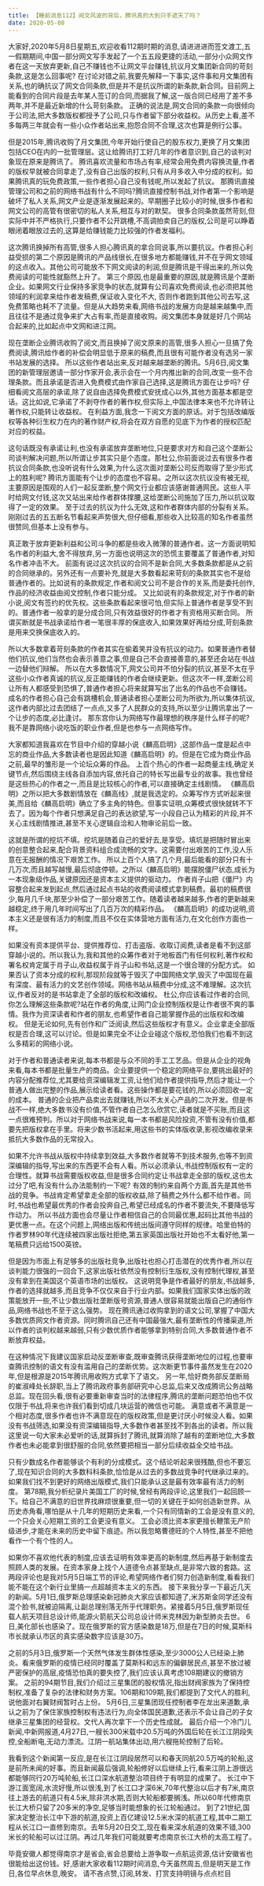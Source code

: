 ```yaml
---
title: 【睡前消息112】阅文风波的背后，腾讯真的大到只手遮天了吗？
date: 2020-05-08
---
```


大家好,2020年5月8日星期五,欢迎收看112期时期的消息,请进进进而签文渡工,五一假期期间,中国一部分网文写手发起了一个五五段更捷的活动,一部分小众网文作者在这一天放弃更新,自己不赚钱也不让网文平台赚钱,抗议月文集团新合同的苛刻条款,这是怎么回事呢?
在讨论对错之前,我要先解释一下事实,这件事和月文集团有关系,也的确抗议了网文合同条款,但是并不是抗议所谓的新条款,新合同。目前网上能看到的合同片段是去年某人签订的合同,而据我了解,这一版合同已经用了差不多两年,并不是最近新增的什么苛刻条款。
正确的说法是,网文合同的条款一向很倾向于公司法,把大多数版权都授予了公司,只与作者留下部分收益权。从历史上看,差不多每两三年就会有一些小众作者站出来,抱怨合同不合理,这次也算是例行公事。

但是2015年,腾讯收购了月文集团,今年开始行使自己的股东权力,更换了月文集团包括CEO在内的一批管理层。这让给腾讯打工好几年的作者意识到,自己的谈判对象现在原来是腾讯了。
腾讯喜欢流量和市场占有率,经常会用免费内容换流量,作者的版权早就被合同拿走了,没有自己出版的权利,只有从月多收入中分成的权利。如果腾讯真的玩免费政策,一些作者担心自己没有钱呢,所以发起了抗议。
那腾讯直接管理公司和之前的网络书战有什么不同吗?腾讯直接控制书战,对作者第一个影响是破坏了私人关系,网文产业是逐渐发展起来的。早期圈子比较小的时候,很多作者和网文公司的高管有很密切的私人关系,相互与对的默契。
很多合同条款虽然苛刻,但实际中并不严格执行,只要作者不公开跳槽,不高调拍卖自己的版权,公司是可以睁着眼闭着眼放过去的,这算是给赚钱能力比较强的作者发福利。

这次腾讯换掉所有高管,很多人担心腾讯真的拿合同说事,所以要抗议。作者担心利益受损的第二个原因是腾讯的产品线很长,在很多地方都能赚钱,并不在乎网文领域的这点收入。其他公司可能放不下网文阅读的利润,但是腾讯是干得出来的,所以免费阅读的可能性就豁然上升了。
第三个原因,也是最重要的原因,就是腾讯是个垄断企业。如果网文行业保持多家竞争的状态,就算有公司喜欢免费阅读,也必须把其他领域的利润拿来给作者发稿费,保证收入变化不大,
否则作者跑到其他公司去写,这免费策略也耗不了流量。但是从大趋势来看,网络书战的发展方向是越来越集中,而且往往不是通过竞争来扩大占有率,而是直接收购。阅文集团本身就是好几个网站合起来的,比如起点中文网和进江网。

现在垄断企业腾讯收购了阅文,而且换掉了阅文原来的高管,很多人担心一旦搞了免费阅读,腾讯给作者的补偿会明显低于原来的稿费,而且很有可能作者没有选另一家书站发展的选择。
所以这些作者站出来,反对越来越垄断的腾讯。5月6日,阅文集团的新管理层邀请一部分作家开会,表示会在一个月内推出新的合同,改变一些不合理条款。而且承诺是否进入免费模式由作家自己选择,这是腾讯方面在让步吗?
仔细看阅文高层的承诺,除了说自由选择免费模式安抚成心以外,其他方面基本都是空话。这比如说,它承诺了不剥夺作者的著作权,但实际上,中国法律本来也不允许转让著作权,只能转让收益权。
在利益方面,我念一下阅文方面的原话。对于包括改编版权等各种衍生权力在内的著作财产权,将会在双方自愿的见底下为作者的授权匹配对应的权益。

这句话既没有承诺让利,也没有承诺放弃垄断地位,只是要求对方和自己这个垄断公司谈判解决问题,所以所谓让步其实只是个态度。那杜公,你前面说过去有很多作者抗议合同条款,也没听说有什么效果,为什么这次面对垄断公司反而取得了至少形式上的胜利呢?
腾讯方面能有个让步的态度也不容易。之所以这次抗议没有被无视,主要原因是围观的人们一起反垄断,整个网文行业都应该感谢普通网民。这些人平时给网文付钱,这次又站出来给作者群体撑腰,这给垄断公司施加了压力,所以抗议取得了一定的效果。
至于过去的抗议为什么无效,这和作者群体内部的分裂有关系。刚刚过去的五五断名节看起来声势很大,但仔细看,那些收入比较高的知名作者虽然很赞同,但基本上没有参与。

真正敢于放弃更新利益和公司斗争的都是些收入微薄的普通作者。这一方面说明知名作者的利益大,舍不得放弃,另一方面也说明这次的恐慌主要覆盖了普通作者,对知名作者冲击不大。
前面有说过这次抗议的合同不是新合同,大多数条款都是从之前的合同继承的。另外还有一点要补充,就是大多数看起来苛刻的条款其实也不是给普通作者的。比如说有的条款规定,作者和阅文公司不是合作的关系,而是委托创作,作品的经济收益由阅文控制,作者只能分成。
又比如说有的条款规定,对于作者的新小说,阅文有签约的优先权。这些条款看起来很可怕,但实际上普通作者是享受不到的。普通作者一般拿的是分成合同,只有效益很好的作者才有资格用买断合同。
所谓买断就是书战承诺给作者一笔很丰厚的保底收入,如果效果好再给分成,苛刻条款是用来交换保底收入的。

所以大多数拿着苛刻条款的作者其实在偷着笑并没有抗议的动力。如果普通作者替他们抗议,他们当然也会表示善意之事,但是自己不会直接善意的,甚至还会站在书战一边替他们辩解。
所以在大多数情况下,网文公司并不怕分裂的抗议,甚至不太在乎这些小众作者真诚的抗议,反正能赚钱的作者会继续更新。但这次不一样,垄断公司让所有人都感受到恐惧了,普通作者担心将来就算写出了出名的作品也不会赚钱。
成名的作者担心自己会有跳槽机会,普通读者担心垄断公司为所欲为,所以集体抗议,这作者内部比过去团结了一点点,又多了人民群众的支持,所以至少让腾讯拿出了一个让步的态度,必比逢讨。
那东宫你认为网络写作最理想的秩序是什么样子的呢?我不是靠网络小说吃饭的职业作者,但是也参与一点网络写作。

大家都知道我喜欢在节目中介绍的穿越小说《麟高启明》,这部作品一度是起点中忘的商业作品,大多数读者也是因此知道《麟高启明》的。但是在它成为商业作品之前,最早的雏形是一个论坛众筹的作品。
上百个热心的作者一起商量主线,确定关键节点,然后围绕主线各自添加内容,依托自己的特长写出最专业的故事。我也曾经是这些热心的作者之一,而且是比较核心的作者,可以直接确定主线剧情。
《麟高启明》之所以把大多数剧情放在《麟高线》,就是我选定的。众筹写作方式听起来很美,而且给《麟高启明》确立了多主角的特色。但事实证明,众筹模式很快就转不下去了。因为每个作者只想满足自己的表达欲望,写一小段自己认为精彩的片段,并不关心主线剧情推进,甚至不关心逻辑自洽和人物审论前后一致。

这就是所谓的挖坑不填。挖坑是随着自己的爱好去,是享受。填坑是把随时冒出来的创意整合起来,配合背景资料组合成流畅的文字。这需要付出艰苦的工作,没人乐意在无报酬的情况下艰苦工作。
所以上百个人搞了几个月,最后能看的部分只有十几万次,而且越写越慢,最后彻底停顿。之所以《麟高启明》能摆脱僵尸状态,成长为一本现象级作品,关键原因还是资本主义提供的驱动力。
作者肖子山把《僵尸》内容整合起来发到起点,然后通过起点书站的收费阅读模式拿到稿费。最初的稿费很少,每月几千块,那至少补偿了一部分艰苦工作。随着读者越来越多,作者的更新越来越稳定,终于用几年时间写出了几百万次的精彩作品。
《麟高启明》的成功说明,资本主义还是很有活力的制度,而且不仅在实体营地方面有活力,在文化创作方面也一样。

如果没有资本提供平台、提供推荐位、打击盗版、收取订阅费,读者是看不到这部穿越小说的。所以我认为,我和其他的众筹作者对于地板首门有任何权利,著作权和署名权肯定属于肖子山,收益权属于肖子山和书站,这是一个很合理的分配方式。
如果否认了资本分成的权利,那现阶段就等于毁灭了中国网络文学,毁灭了中国现在最有深度、最有活力的文艺创作领域。网络书站从稿费中分成,这不难理解。这次抗议,作者反对的是书站拿走了全部的版权和改编权。
杜公,你应该看过作者的合同,你怎么理解这些条款呢?站在作者的角度,让网门企业控制版权是让作者很不爽的事情。我作为资深读者和作者的朋友,也希望作者自己能掌握作品的出版权和改编权。
但是无论如何,先有创作和广泛阅读,然后这些版权才有意义。企业拿走全部版权是否合理,这可以讨论。但是如果完全不让企业碰这个版权,恐怕我们也看不到这么多精彩的网络小说。

对于作者和普通读者来说,每本书都是与众不同的手工工艺品。但是从企业的视角来看,每本书都是批量生产的商品。企业要提供一个稳定的网络平台,要挑出最好的内容分配推荐位,尤其要给资深编辑发工资,让他们给作者提供指导,然后才能让一个普通人做出完整的作品,展示给读者看。这些操作都是要花钱的,所以必须回收一定的成本。
普通的企业把产品卖出去就赚钱,所以不太关心产品的二次开发。但是书战不一样,绝大多数书没有价值,不管作者自己怎么欣赏它,读者就是不买账,而且这一点很难预判。所以对于网络书战来说,每一本书都是风险投资,不管有没有价值,都要先把版权拿在手里。将来少数书活起来,用这些书的实体版收录,影视改编收录来抵抗大多数作品的无常投入。

如果不允许书战从版权中持续拿到效益,大多数作者就等不到技术服务,也等不到资深编辑的指导,写出来的东西更不会有人看。所以必须承认,书战控制版权有一定的合理性。就算书战需要版权收益,但是很多合同约定让书战拿走全部的版权,这也太过分了吧,有没有什么办法能制约一下呢?
有效的制约来自两个方面,首先是其他书战的竞争。书战肯定希望拿走全部的版权收益,除了稿费之外什么都不给作者。同时,书战也希望最优秀的作者会投奔自己,希望已经成名的作者不要流失,不要降低写作动力。
所以书战方面也会尽量让作者相信自己的合同最优惠,起码比其他书战的更优惠一点。在这个问题上,网络出版和传统出版间遵守同样的规律。哈里伯特的作者罗林90年代连续被四家出版社拒绝,第五家英国出版社开始也不太看好他,第一笔稿费只远给1500英镑。

但是因为市面上有足够多的出版社竞争,出版社也担心打击潜在的优秀作者,所以在谈判能力很强的一回合下,这家出版社依然没有控制衍生版权,没有控制代理权,甚至没有拿到在美国这个英语市场的出版权。
这说明竞争是作者最好的朋友,书战越多,作者的选择就越多,而且竞争不仅仅来自于行业内部。如果我们国家实体出版的政策能放开一些,不让少数出版社垄断版号资源,普通人很容易就能出版自己的通俗作品,网络书战也不至于这么强势。
现在腾讯通过收购拿到的语文公司,掌握了中国大多数优质网文作者资源。同时腾讯自己还有中国最强大,最有垄断性的传播渠道,所以作者的谈判权越来越弱,只有少数优质作者能够拿到特别合同,大多数普通作者不断放弃权益。

在这种情况下我建议国家启动反垄断审查,既审查腾讯获得垄断地位的过程,也要审查腾讯控制的语文有没有滥用自己的垄断优势。这次断更节事件虽然发生在2020年,但是根源是2015年腾讯用收购方式拿下了语文。
另一年,恰好商务部反垄断局的崔淑峰处长辞职,当上了腾讯政府事务部研究中心总监,后来又改成腾讯公务战略总监。现在回头看,很有必要重新审查当时的法律程序,腾讯的垄断问题恐怕也不仅仅限于书战,将来也许我们看到切成几块运营的微信也可能。
满意或者不满意是一个相对态度,很多作者也许不满意现在的版权政策,但是更讨厌小时候没人看。如果没有书战筛选,如果没有资深编辑指导,大多数作者甚至找不到各出的读者。所以我这里说一句大家未必爱听的话,就算拆封了腾讯,就算消除了越有的垄断地位,大多数作者也未必能拿到很舒服的合同,依然要把相当一部分后续收益全交给书战。

只有少数成名作者能够谈个有利的分成模式。这个结论听起来很残酷,但也不要忘了,现在知识合同的大多数科科条款,恰恰是从过去的多数战竞争时代继承过来的。如果我们找不到更好的网络出版模式,我们只能承认这是最有效率最有活力的制度。
第78期,我分析纪录片美国工厂的时候,曾经有两段评论,这里我们一起回顾一下。给自己不满意的旧世界找麻烦很重要,但一切的关键在于如何创造新世界。从历史赤角看,哪怕是从十几年的短期历史来看,一个只有同情新的工会是没有意义的,一个只会关心短期工资的工会更没有意义。
工会必须比资本家更擅长鞭策无产阶级进步,才能在未来的历史中留下痕迹。所以我忽略曹德旺的个人特性,甚至不把他看作一个有个性的人。

如果你不喜欢他代表的制度,应该去证明有效率更高的新制度,然后再基于新制度去照顾人类的发展。在资本家身上找个人道德令点甚至缺点,是非常六致的套路。这两段评论也是我对5月5日端工节的评论,希望网络作者们努力创造新制度,看看我们能不能在这个新行业里搞一点超越资本主义的东西。
接下来我分享一下最近几天的新闻。5月1日,俄罗斯总理感染新冠肺炎大家应该都知道了,米苏斯金同学还没有混个脸书,就被迫隔离,让副总理别落无所乎代理职务。紧接着5月5日,俄罗斯现任载人航天项目总设计师,能源火箭航天公司总设计师米克林因为新型肺炎去世。
6日,美化部长也感染了。现在俄罗斯的官方感染数是18万,但是在7日的时候,莫斯科市长就承认市区的真实感染数字应该是30万。

之前的5月3日,俄罗斯一个天然气体发生群体性感染,至少3000公人已经染上肺炎。看来俄罗斯的疫情已经同时覆盖了莫斯科和远东的偏僻居民点,甚至不放过被严密保护的高层,疫情恐怕真的要失控了,我们应该认真考虑108期建议的撤销方案。
之前的94期节目,我们介绍过三星集团的股权情况,指出财阀家族为了保持控制权,准备了复杂的法律和财务方案。106期和109期,我们都提到了文代人的胜利,说他面对右翼财阀暂时占上份。
5月6日,三星集团现任控制者李在龙出来道歉,承认之前为了保住家族控制权有违法行为,向全体国民道歉,还表示不会让自己的子女继承三星集团的经营权。文代人再次拿下一个历史性成就。
最后介绍一个冷门儿新闻,中新网报道,4月27日,一艘长300米载中20.5万吨的外国后轮在长江江阴段失控,全船断电,无动力漂流。江阴一航站集体出动,用六艘拖轮控制了后轮。

我看到这个新闻第一反应,是在长江江阴段居然可以和春天同航20.5万吨的轮船,这是前所未闻的好事。而且新闻最后强调,轮船修好以后继续上行,看来江阴上游很远都能够同行20万吨轮船,长江口深水航道整治项目终于有明显的成果了。
长江中下游江面宽阔,水流好慢,所以很浅,到了长江口才深6米,70年代整治以后才有7米,南京往上游去的航道只有4.5米,除非洪水期,否则大轮船都要搁浅。所以60年代修南京长江大桥只留了20多米的净空,足够当时能想象的长江轮船通过。
到了21世纪,国家决定整治长江中下游的航道,投资上百亿建设12.5米水深的航道工程,其中二期工程从长江口一直修到南京。去年5月20日交工,现在看来深水航道的效果不错,300米长的轮船可以过江阴。再过几年我们可能就要考虑南京长江大桥的太高工程了。

毕竟安徽人都觉得南京才是省会,省会总要给上游争取一点航运资源,估计安徽省也很能给出这份钱。好,感谢大家收看112期时间消息,今天虽然周五,但是明天是工作日,各位早点休息,晚安。
请不吝点赞,订阅,转发、打赏支持明镜与点点栏目